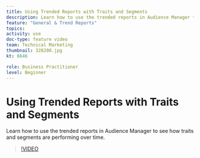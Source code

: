 ```yaml
---
title: Using Trended Reports with Traits and Segments
description: Learn how to use the trended reports in Audience Manager to see how traits and segments are performing over time.
feature: "General & Trend Reports"
topics: 
activity: use
doc-type: feature video
team: Technical Marketing
thumbnail: 328280.jpg
kt: 6646

role: Business Practitioner
level: Beginner
---
```


# Using Trended Reports with Traits and Segments

Learn how to use the trended reports in Audience Manager to see how traits and segments are performing over time.

>[!VIDEO](https://video.tv.adobe.com/v/328280/?quality=12&learn=on)
